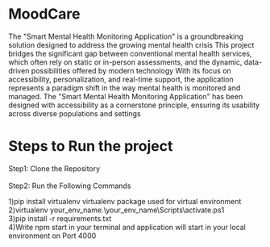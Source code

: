 # MoodCare

 The "Smart Mental Health Monitoring Application" is a groundbreaking solution designed to address the growing mental health crisis 
 This project bridges the significant gap between conventional mental health services, which often rely on static or in-person assessments, and the dynamic, data-driven possibilities offered by modern technology
 With its focus on accessibility, personalization, and real-time support, the application represents a paradigm shift in the way mental health is monitored and managed.
 The "Smart Mental Health Monitoring Application" has been designed with accessibility as a cornerstone principle, ensuring its usability across diverse populations and settings

# Steps to Run the project 

Step1: Clone the Repository <br/><br/>
Step2: Run the Following Commands

1)pip install virtualenv 
virtualenv package used for virtual environment<br/>
2)virtualenv your_env_name.\your_env_name\Scripts\activate.ps1<br/>
3)pip install -r requirements.txt</br>
4)Write npm start in your terminal and application will start in your local environment on Port 4000
